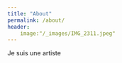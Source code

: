 ```yaml
---
title: "About"
permalink: /about/
header:
    image:"/_images/IMG_2311.jpeg"
---
```


Je suis une artiste